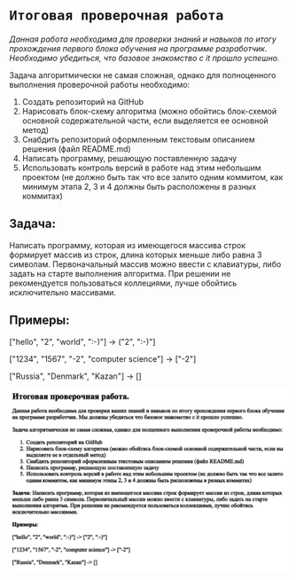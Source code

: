 # `Итоговая проверочная работа`

*Данная работа необходима для проверки знаний и навыков по итогу прохождения первого блока обучения на программе разработчик. Необходимо убедиться, что базовое знакомство с it прошло успешно.*

Задача алгоритмически не самая сложная, однако для полноценного выполнения проверочной работы необходимо:

1. Создать репозиторий на GitHub
2. Нарисовать блок-схему алгоритма (можно обойтись блок-схемой основной содержательной части, если выделяется ее основной метод)
3. Снабдить репозиторий оформленным текстовым описанием решения (файл README.md)
4. Написать программу, решающую поставленную задачу
5. Использовать контроль версий в работе над этим небольшим проектом (не должно быть так что все залито одним коммитом, как минимум этапа 2, 3 и 4 должны быть расположены в разных коммитах)

## Задача:

Написать программу, которая из имеющегося массива строк формирует массив из строк, длина которых меньше либо равна 3 символам. Первоначальный массив можно ввести с клавиатуры, либо задать на старте выполнения алгоритма. При решении не рекомендуется пользоваться коллециями, лучше обойтись исключительно массивами.

## Примеры:

["hello", "2", "world", ":-)"] -> ("2", ":-)"]

["1234", "1567", "-2", "computer science"] -> ["-2"]

["Russia", "Denmark", "Kazan"] -> []

![картинка](https://github.com/Filix87/Itog_DZ/blob/master/task..png?raw=true)


